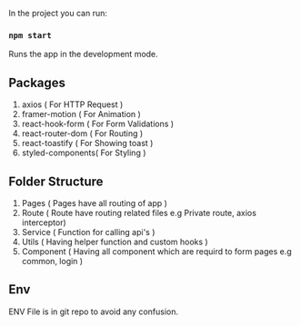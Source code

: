 In the project you can run:

### `npm start`

Runs the app in the development mode.

## Packages

1.  axios ( For HTTP Request )
2.  framer-motion ( For Animation )
3.  react-hook-form ( For Form Validations )
4.  react-router-dom ( For Routing )
5.  react-toastify ( For Showing toast )
6.  styled-components( For Styling )

## Folder Structure

1.  Pages ( Pages have all routing of app  )
2.  Route ( Route have routing related files e.g Private route, axios interceptor)
3.  Service ( Function for calling api's ) 
4.  Utils ( Having helper function and custom hooks  )
5.  Component ( Having all component which are requird to form pages e.g common, login )


## Env
ENV File is in git repo to avoid any confusion.
